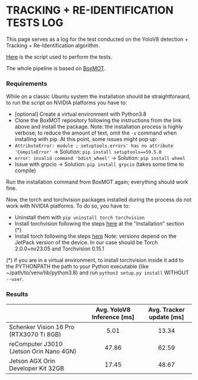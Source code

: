 # TRACKING + RE-IDENTIFICATION TESTS LOG

This page serves as a log for the test conducted on the YoloV8 detection + Tracking + Re-Identification algorithm.

[Here](scripts/tracking_re-id_test.py) is the script used to perform the tests.

The whole pipeline is based on [BoxMOT](https://github.com/mikel-brostrom/yolo_tracking). 

### Requirements
While on a classic Ubuntu system the installation should be straightforward, to run the script on NVIDIA platforms you have to:
 - [optional] Create a virtual environment with Python3.8
 - Clone the BoxMOT repository following the instructions from the link above and install the package. Note: the installation process is highly verbose; to reduce the amount of text, omit the ```-v``` command when installing with pip.
 At this point, some issues might pop up:
- ```AttributeError: module ; setuptools.errors' has no attribute 'CompileError'``` -> Solution: ```pip install setuptools==59.5.0```
- ```error: invalid command 'bdist_wheel'``` -> Solution: ```pip install wheel```
- Issue with grpcio -> Solution: ```pip install grpcio``` (takes some time to compile)

Run the installation command from BoxMOT again; everything should work fine.

Now, the torch and torchvision packages installed during the process do not work with NVIDIA platforms. To do so, you have to:
 - Uninstall them with ```pip uninstall torch torchvision```
 - Install torchvision following the steps [here](https://forums.developer.nvidia.com/t/pytorch-for-jetson/72048) at the "Installation" section (*)
 - Install torch following the steps [here](https://docs.nvidia.com/deeplearning/frameworks/install-pytorch-jetson-platform/index.html#overview__section_xavier_nx)
Note: versions depend on the JetPack version of the device. In our case should be Torch 2.0.0+nv23.05 and Torchvision 0.15.1

(*) if you are in a virtual environment, to install torchvision inside it add to the PYTHONPATH the path to your Python executable (like ~/path/to/venv/lib/python3.8) and run ```python3 setup.py install``` WITHOUT ```--user```.


### Results

|                                         | Avg. YoloV8 Inference [ms] | Avg. Tracker update [ms] |
|-----------------------------------------|:--------------------------:|:------------------------:|
| Schenker Vision 16 Pro (RTX3070 Ti 8GB) |            5.01            |           13.34          |
| reComputer J3010 (Jetson Orin Nano 4GN) |            47.86           |           62.59          |
|    Jetson AGX Orin Developer Kit 32GB   |            17.45           |           48.67          |
